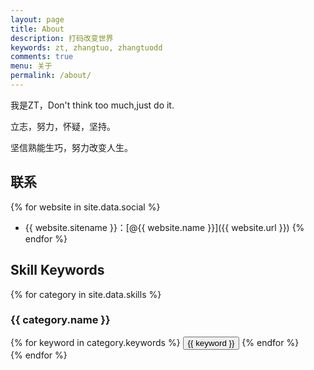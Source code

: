 ```yaml
---
layout: page
title: About
description: 打码改变世界
keywords: zt, zhangtuo, zhangtuodd
comments: true
menu: 关于
permalink: /about/
---
```


我是ZT，Don't think too much,just do it.

立志，努力，怀疑，坚持。

坚信熟能生巧，努力改变人生。

## 联系

{% for website in site.data.social %}
* {{ website.sitename }}：[@{{ website.name }}]({{ website.url }})
{% endfor %}

## Skill Keywords

{% for category in site.data.skills %}
### {{ category.name }}
<div class="btn-inline">
{% for keyword in category.keywords %}
<button class="btn btn-outline" type="button">{{ keyword }}</button>
{% endfor %}
</div>
{% endfor %}
